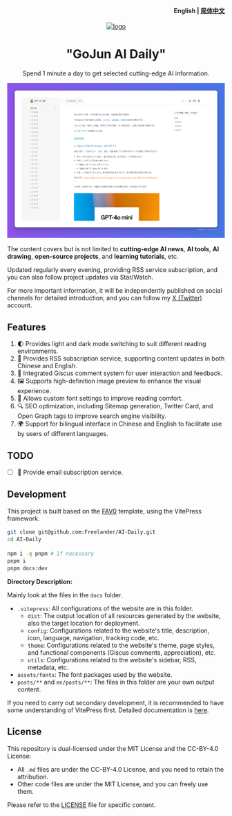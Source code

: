 <h4 align="right"><strong>English</strong> | <a href="./README.zh.md">简体中文</a></h4>

<div align="center">

<a href="https://daily.gojun.me" target="blank">
  <img src="https://cdn.jsdelivr.net/gh/freelander/oss@master/img/logo.png" height="100px" alt="logo"/>
</a>

# "GoJun AI Daily"

Spend 1 minute a day to get selected cutting-edge AI information.

![demo](./images/demo.png)

</div>

The content covers but is not limited to **cutting-edge AI news**, **AI tools**, **AI drawing**, **open-source projects**, and **learning tutorials**, etc.

Updated regularly every evening, providing RSS service subscription, and you can also follow project updates via Star/Watch.

For more important information, it will be independently published on social channels for detailed introduction, and you can follow my [X (Twitter)](https://x.com/GoJun315) account.

## Features

1. 🌓 Provides light and dark mode switching to suit different reading environments.
2. 📡 Provides RSS subscription service, supporting content updates in both Chinese and English.
3. 💬 Integrated Giscus comment system for user interaction and feedback.
4. 🖼️ Supports high-definition image preview to enhance the visual experience.
5. 📜 Allows custom font settings to improve reading comfort.
6. 🔍 SEO optimization, including Sitemap generation, Twitter Card, and Open Graph tags to improve search engine visibility.
7. 🌍 Support for bilingual interface in Chinese and English to facilitate use by users of different languages.

## TODO

- [ ] 📧 Provide email subscription service.

## Development

This project is built based on the [FAV0](https://github.com/Justin3go/FAV0) template, using the VitePress framework.

```bash
git clone git@github.com:Freelander/AI-Daily.git
cd AI-Daily

npm i -g pnpm # If necessary
pnpm i
pnpm docs:dev
```

**Directory Description:**

Mainly look at the files in the `docs` folder.

- `.vitepress`: All configurations of the website are in this folder.
  - `dist`: The output location of all resources generated by the website, also the target location for deployment.
  - `config`: Configurations related to the website's title, description, icon, language, navigation, tracking code, etc.
  - `theme`: Configurations related to the website's theme, page styles, and functional components (Giscus comments, appreciation), etc.
  - `utils`: Configurations related to the website's sidebar, RSS, metadata, etc.
- `assets/fonts`: The font packages used by the website.
- `posts/**` and `en/posts/**`: The files in this folder are your own output content.

If you need to carry out secondary development, it is recommended to have some understanding of VitePress first. Detailed documentation is [here](https://vitepress.dev/zh/).

## License

This repository is dual-licensed under the MIT License and the CC-BY-4.0 License:

- All `.md` files are under the CC-BY-4.0 License, and you need to retain the attribution.
- Other code files are under the MIT License, and you can freely use them.

Please refer to the [LICENSE](./LICENSE) file for specific content.